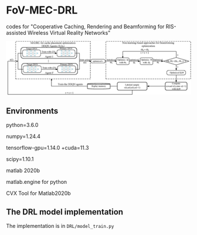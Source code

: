 # FoV-MEC-DRL
codes for "Cooperative Caching, Rendering and Beamforming for RIS-assisted Wireless Virtual Reality Networks"

![DDQN-AO](DDQN-AO.jpg)

## Environments

python=3.6.0

numpy=1.24.4

tensorflow-gpu=1.14.0 +cuda=11.3

scipy=1.10.1

matlab 2020b

matlab.engine for python

CVX Tool for Matlab2020b

## The DRL model implementation 

The implementation is in `DRL/model_train.py`
